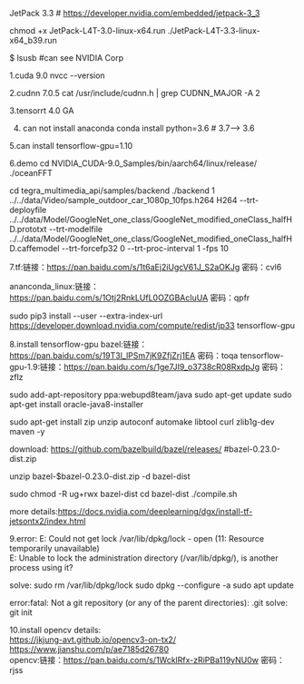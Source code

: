 JetPack 3.3 # https://developer.nvidia.com/embedded/jetpack-3_3

chmod +x JetPack-L4T-3.0-linux-x64.run
./JetPack-L4T-3.3-linux-x64_b39.run

$ lsusb #can see NVIDIA Corp

1.cuda 9.0
nvcc --version

2.cudnn 7.0.5
cat /usr/include/cudnn.h | grep CUDNN_MAJOR -A 2

3.tensorrt 4.0 GA

4. can not install anaconda
conda install python=3.6   # 3.7--> 3.6

5.can install tensorflow-gpu=1.10


6.demo
cd NVIDIA_CUDA-9.0_Samples/bin/aarch64/linux/release/
./oceanFFT

cd tegra_multimedia_api/samples/backend
./backend 1 ../../data/Video/sample_outdoor_car_1080p_10fps.h264 H264 --trt-deployfile ../../data/Model/GoogleNet_one_class/GoogleNet_modified_oneClass_halfHD.prototxt --trt-modelfile ../../data/Model/GoogleNet_one_class/GoogleNet_modified_oneClass_halfHD.caffemodel --trt-forcefp32 0 --trt-proc-interval 1 -fps 10

7.tf:链接：https://pan.baidu.com/s/1t6aEj2iUgcV61J_S2aOKJg 密码：cvl6

ananconda_linux:链接：https://pan.baidu.com/s/1Otj2RnkLUfL0OZGBAcIuUA 密码：qpfr

sudo pip3 install --user --extra-index-url https://developer.download.nvidia.com/compute/redist/jp33 tensorflow-gpu

8.install tensorflow-gpu
bazel:链接：https://pan.baidu.com/s/19T3l_lPSm7jK9ZfjZrj1EA 密码：toqa
tensorflow-gpu-1.9:链接：https://pan.baidu.com/s/1ge7JI9_o3738cR08RxdpJg 密码：zflz

sudo add-apt-repository ppa:webupd8team/java
sudo apt-get update
sudo apt-get install oracle-java8-installer

sudo apt-get install zip unzip autoconf automake libtool curl zlib1g-dev maven -y

download: https://github.com/bazelbuild/bazel/releases/  #bazel-0.23.0-dist.zip

unzip bazel-$bazel-0.23.0-dist.zip -d bazel-dist

sudo chmod -R ug+rwx bazel-dist 
cd bazel-dist
./compile.sh

more details:https://docs.nvidia.com/deeplearning/dgx/install-tf-jetsontx2/index.html

9.error:
E: Could not get lock /var/lib/dpkg/lock - open (11: Resource temporarily unavailable)<br>
E: Unable to lock the administration directory (/var/lib/dpkg/), is another process using it?

solve:
sudo rm /var/lib/dpkg/lock
sudo dpkg --configure -a
sudo apt update

error:fatal: Not a git repository (or any of the parent directories): .git
solve: git init

10.install opencv
details:<br>
https://jkjung-avt.github.io/opencv3-on-tx2/<br>
https://www.jianshu.com/p/ae7185d26780<br>
opencv:链接：https://pan.baidu.com/s/1WcklRfx-zRiPBa119yNU0w 密码：rjss<br>
